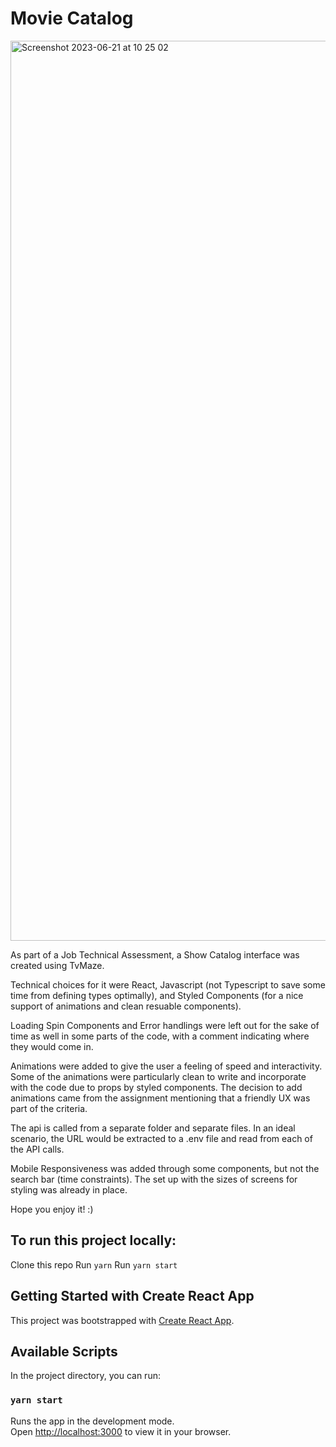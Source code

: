 # Movie Catalog

<img width="1440" alt="Screenshot 2023-06-21 at 10 25 02" src="https://github.com/jessikadg/ubiops-assessment/assets/48770521/6cabdec2-761c-4f4d-9bf4-c6b848c78d22">

As part of a Job Technical Assessment, a Show Catalog interface was created using TvMaze. 

Technical choices for it were React, Javascript (not Typescript to save some time from defining types optimally), and Styled Components (for a nice support of animations and clean resuable components).

Loading Spin Components and Error handlings were left out for the sake of time as well in some parts of the code, with a comment indicating where they would come in. 

Animations were added to give the user a feeling of speed and interactivity. Some of the animations were particularly clean to write and incorporate with the code due to props by styled components. The decision to add animations came from the assignment mentioning that a friendly UX was part of the criteria.

The api is called from a separate folder and separate files. In an ideal scenario, the URL would be extracted to a .env file and read from each of the API calls.

Mobile Responsiveness was added through some components, but not the search bar (time constraints). The set up with the sizes of screens for styling was already in place.

Hope you enjoy it! :)

## To run this project locally:

Clone this repo
Run `yarn`
Run `yarn start`


## Getting Started with Create React App

This project was bootstrapped with [Create React App](https://github.com/facebook/create-react-app).

## Available Scripts

In the project directory, you can run:

### `yarn start`

Runs the app in the development mode.\
Open [http://localhost:3000](http://localhost:3000) to view it in your browser.
